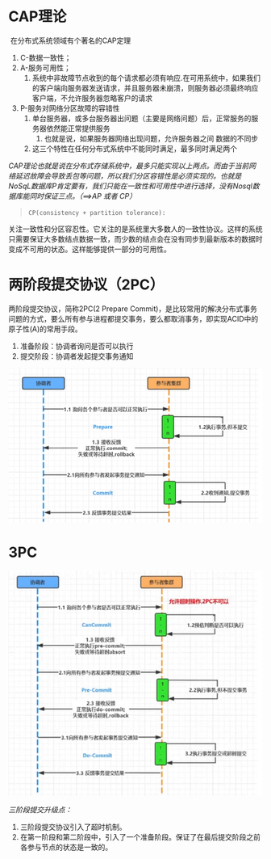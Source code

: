 # CAP理论

​	在分布式系统领域有个著名的CAP定理

1. C-数据一致性；
2. A-服务可用性；
   1. 系统中非故障节点收到的每个请求都必须有响应.在可用系统中，如果我们的客户端向服务器发送请求，并且服务器未崩溃，则服务器必须最终响应客户端，不允许服务器忽略客户的请求
3. P-服务对网络分区故障的容错性
   1. 单台服务器，或多台服务器出问题（主要是网络问题）后，正常服务的服务器依然能正常提供服务
      1. 也就是说，如果服务器网络出现问题，允许服务器之间 数据的不同步
   2. 这三个特性在任何分布式系统中不能同时满足，最多同时满足两个

*CAP理论也就是说在分布式存储系统中，最多只能实现以上两点。而由于当前网络延迟故障会导致丢包等问题，所以我们分区容错性是必须实现的。也就是NoSqL数据库P肯定要有，我们只能在一致性和可用性中进行选择，没有Nosql数据库能同时保证三点。（==>AP 或者 CP）*



>  `CP(consistency + partition tolerance):`

关注一致性和分区容忍性。它关注的是系统里大多数人的一致性协议。这样的系统只需要保证大多数结点数据一致，而少数的结点会在没有同步到最新版本的数据时变成不可用的状态。这样能够提供一部分的可用性。

# 两阶段提交协议（2PC）

两阶段提交协议，简称2PC(2 Prepare Commit)，是比较常用的解决分布式事务问题的方式，要么所有参与进程都提交事务，要么都取消事务，即实现ACID中的原子性(A)的常用手段。

1. 准备阶段：协调者询问是否可以执行
2. 提交阶段：协调者发起提交事务通知

![image-20221001225407704](image/distributedTheory/image-20221001225407704.png)

# 3PC



![image-20221002170247350](image/distributedTheory/image-20221002170247350.png)

*三阶段提交升级点：*

1. 三阶段提交协议引入了超时机制。
2. 在第一阶段和第二阶段中，引入了一个准备阶段。保证了在最后提交阶段之前各参与节点的状态是一致的。


